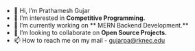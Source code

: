 - 👋 Hi, I’m Prathamesh Gujar
- 👀 I’m interested in **Competitive Programming.**
- 🌱 I’m currently working on ** MERN Backend Development.**
- 💞️ I’m looking to collaborate on **Open Source Projects.**
- 📫 How to reach me on my mail - gujarpa@rknec.edu

<!---
GujarPrathamesh16/GujarPrathamesh16 is a ✨ special ✨ repository because its `README.md` (this file) appears on your GitHub profile.
You can click the Preview link to take a look at your changes.
--->
